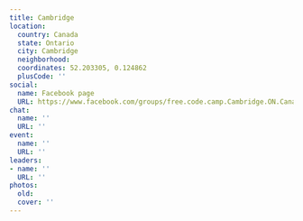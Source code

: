 ```yaml
---
title: Cambridge
location:
  country: Canada
  state: Ontario
  city: Cambridge
  neighborhood: 
  coordinates: 52.203305, 0.124862
  plusCode: ''
social:
  name: Facebook page
  URL: https://www.facebook.com/groups/free.code.camp.Cambridge.ON.Canada
chat:
  name: ''
  URL: ''
event:
  name: ''
  URL: ''
leaders:
- name: ''
  URL: ''
photos:
  old: 
  cover: ''
---
```

